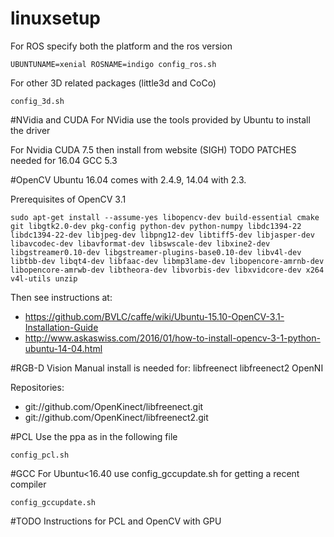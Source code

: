 # linuxsetup

For ROS specify both the platform and the ros version

	UBUNTUNAME=xenial ROSNAME=indigo config_ros.sh

For other 3D related packages (little3d and CoCo)

	config_3d.sh	

#NVidia and CUDA
For NVidia use the tools provided by Ubuntu to install the driver

For Nvidia CUDA 7.5 then install from website (SIGH)
TODO PATCHES needed for 16.04 GCC 5.3

#OpenCV 
Ubuntu 16.04 comes with 2.4.9, 14.04 with 2.3.

Prerequisites of OpenCV 3.1

	sudo apt-get install --assume-yes libopencv-dev build-essential cmake git libgtk2.0-dev pkg-config python-dev python-numpy libdc1394-22 libdc1394-22-dev libjpeg-dev libpng12-dev libtiff5-dev libjasper-dev libavcodec-dev libavformat-dev libswscale-dev libxine2-dev libgstreamer0.10-dev libgstreamer-plugins-base0.10-dev libv4l-dev libtbb-dev libqt4-dev libfaac-dev libmp3lame-dev libopencore-amrnb-dev libopencore-amrwb-dev libtheora-dev libvorbis-dev libxvidcore-dev x264 v4l-utils unzip

Then see instructions at: 
- https://github.com/BVLC/caffe/wiki/Ubuntu-15.10-OpenCV-3.1-Installation-Guide
- http://www.askaswiss.com/2016/01/how-to-install-opencv-3-1-python-ubuntu-14-04.html

#RGB-D Vision
Manual install is needed for: libfreenect libfreenect2 OpenNI

Repositories:
- git://github.com/OpenKinect/libfreenect.git
- git://github.com/OpenKinect/libfreenect2.git

#PCL
Use the ppa as in the following file

	config_pcl.sh

#GCC
For Ubuntu<16.40 use config_gccupdate.sh for getting a recent compiler
	
	config_gccupdate.sh

	
#TODO
Instructions for PCL and OpenCV with GPU